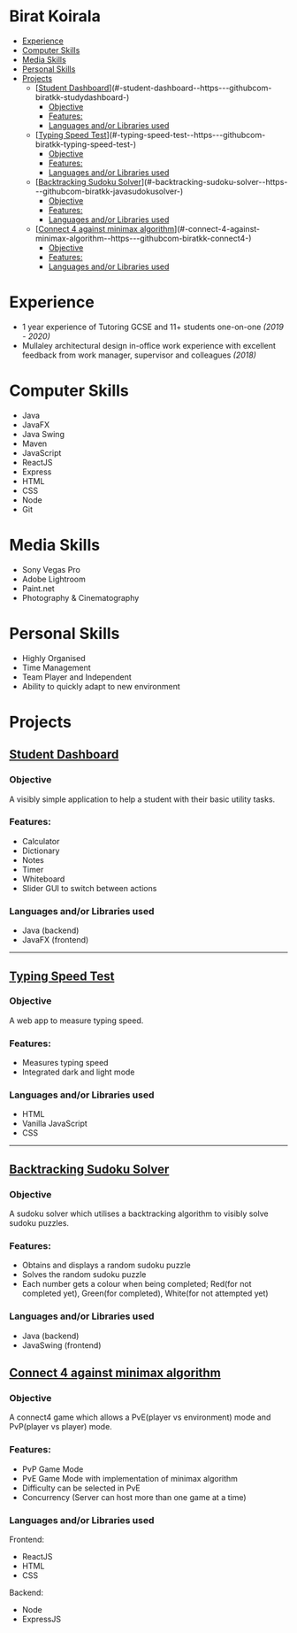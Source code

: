 # Birat Koirala

- [Experience](#experience)
- [Computer Skills](#computer-skills)
- [Media Skills](#media-skills)
- [Personal Skills](#personal-skills)
- [Projects](#projects)
  * [[Student Dashboard](https://github.com/biratkk/StudyDashBoard)](#-student-dashboard--https---githubcom-biratkk-studydashboard-)
    + [Objective](#objective)
    + [Features:](#features-)
    + [Languages and/or Libraries used](#languages-and-or-libraries-used)
  * [[Typing Speed Test](https://github.com/biratkk/Typing-Speed-Test)](#-typing-speed-test--https---githubcom-biratkk-typing-speed-test-)
    + [Objective](#objective-1)
    + [Features:](#features--1)
    + [Languages and/or Libraries used](#languages-and-or-libraries-used-1)
  * [[Backtracking Sudoku Solver](https://github.com/biratkk/JavaSudokuSolver)](#-backtracking-sudoku-solver--https---githubcom-biratkk-javasudokusolver-)
    + [Objective](#objective-2)
    + [Features:](#features--2)
    + [Languages and/or Libraries used](#languages-and-or-libraries-used-2)
  * [[Connect 4 against minimax algorithm](https://github.com/biratkk/connect4)](#-connect-4-against-minimax-algorithm--https---githubcom-biratkk-connect4-)
    + [Objective](#objective-3)
    + [Features:](#features--3)
    + [Languages and/or Libraries used](#languages-and-or-libraries-used-3)

# Experience
- 1 year experience of Tutoring GCSE and 11+ students one-on-one *(2019 - 2020)*
- Mullaley architectural design in-office work experience with excellent feedback from work manager, supervisor and colleagues *(2018)*

# Computer Skills
- Java
- JavaFX
- Java Swing
- Maven
- JavaScript
- ReactJS
- Express
- HTML
- CSS
- Node
- Git

# Media Skills
- Sony Vegas Pro
- Adobe Lightroom
- Paint.net
- Photography & Cinematography

# Personal Skills
- Highly Organised
- Time Management
- Team Player and Independent
- Ability to quickly adapt to new environment

# Projects

## [Student Dashboard](https://github.com/biratkk/StudyDashBoard)

### Objective
A visibly simple application to help a student with their basic utility tasks.

### Features:
- Calculator
- Dictionary
- Notes
- Timer
- Whiteboard
- Slider GUI to switch between actions

### Languages and/or Libraries used
- Java (backend)
- JavaFX (frontend)

---

## [Typing Speed Test](https://github.com/biratkk/Typing-Speed-Test) 

### Objective
A web app to measure typing speed.

### Features:
- Measures typing speed
- Integrated dark and light mode

### Languages and/or Libraries used

- HTML
- Vanilla JavaScript
- CSS

---

## [Backtracking Sudoku Solver](https://github.com/biratkk/JavaSudokuSolver) 

### Objective
A sudoku solver which utilises a backtracking algorithm to visibly solve sudoku puzzles.

### Features:
- Obtains and displays a random sudoku puzzle
- Solves the random sudoku puzzle
- Each number gets a colour when being completed; Red(for not completed yet), Green(for completed), White(for not attempted yet)


### Languages and/or Libraries used
- Java (backend)
- JavaSwing (frontend)

## [Connect 4 against minimax algorithm](https://github.com/biratkk/connect4) 

### Objective
A connect4 game which allows a PvE(player vs environment) mode and PvP(player vs player) mode.

### Features:
- PvP Game Mode
- PvE Game Mode with implementation of minimax algorithm
- Difficulty can be selected in PvE
- Concurrency (Server can host more than one game at a time)



### Languages and/or Libraries used
Frontend:
- ReactJS
- HTML
- CSS

Backend:
- Node
- ExpressJS

  
